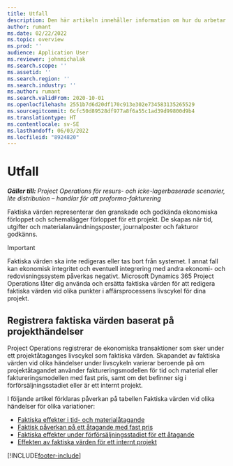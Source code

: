 ```yaml
---
title: Utfall
description: Den här artikeln innehåller information om hur du arbetar med faktiska värden i Microsoft Dynamics 365 Project Operations.
author: rumant
ms.date: 02/22/2022
ms.topic: overview
ms.prod: ''
audience: Application User
ms.reviewer: johnmichalak
ms.search.scope: ''
ms.assetid: ''
ms.search.region: ''
ms.search.industry: ''
ms.author: rumant
ms.search.validFrom: 2020-10-01
ms.openlocfilehash: 2551b7d6d20df170c913e302e734583135265529
ms.sourcegitcommit: 6cfc50d89528df977a8f6a55c1ad39d99800d9b4
ms.translationtype: HT
ms.contentlocale: sv-SE
ms.lasthandoff: 06/03/2022
ms.locfileid: "8924820"
---
```

# <a name="actuals"></a>Utfall

_**Gäller till:** Project Operations för resurs- och icke-lagerbaserade scenarier, lite distribution – handlar för att proforma-fakturering_

Faktiska värden representerar den granskade och godkända ekonomiska förloppet och schemalägger förloppet för ett projekt. De skapas när tid, utgifter och materialanvändningsposter, journalposter och fakturor godkänns.

> [!IMPORTANT]
> Faktiska värden ska inte redigeras eller tas bort från systemet. I annat fall kan ekonomisk integritet och eventuell integrering med andra ekonomi- och redovisningssystem påverkas negativt. Microsoft Dynamics 365 Project Operations låter dig använda och ersätta faktiska värden för att redigera faktiska värden vid olika punkter i affärsprocessens livscykel för dina projekt.

## <a name="recording-actuals-based-on-project-events"></a>Registrera faktiska värden baserat på projekthändelser

Project Operations registrerar de ekonomiska transaktioner som sker under ett projektåtaganges livscykel som faktiska värden. Skapandet av faktiska värden vid olika händelser under livscykeln varierar beroende på om projektåtagandet använder faktureringsmodellen för tid och material eller faktureringsmodellen med fast pris, samt om det befinner sig i förförsäljningsstadiet eller är ett internt projekt.

I följande artikel förklaras påverkan på tabellen Faktiska värden vid olika händelser för olika variationer:

- [Faktiska effekter i tid- och materialåtagande](ActualsonTM.md)
- [Faktisk påverkan på ett åtagande med fast pris](ActualonFP.md)
- [Faktiska effekter under förförsäljningsstadiet för ett åtagande](ActualonPreSales.md)
- [Effekten av faktiska värden för ett internt projekt](ActualonInternal.md)

[!INCLUDE[footer-include](../includes/footer-banner.md)]
